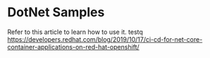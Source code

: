 # DotNet Samples

Refer to this article to learn how to use it.
testq
https://developers.redhat.com/blog/2019/10/17/ci-cd-for-net-core-container-applications-on-red-hat-openshift/
